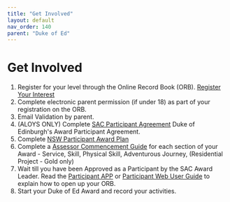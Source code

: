 ```yaml
---
title: "Get Involved"
layout: default
nav_order: 140
parent: "Duke of Ed"
---
```


# Get Involved

1. Register for your level through the Online Record Book (ORB). [Register Your Interest](https://dukeofed.com.au/resources/online-record-book/)
1. Complete electronic parent permission (if under 18) as part of your registration on the ORB.
1. Email Validation by parent.
1. (ALOYS ONLY) Complete [SAC Participant Agreement](https://manresa.staloysius.nsw.edu.au/CoCurricula/Duke/SiteAssets/Pages/The-Duke-of-Edinburgh%27s-International-Award/Duke%20of%20Edinburgh%27s%20Award%20Participant%20Agreement.pdf) Duke of Edinburgh's Award Participant Agreement.
1. Complete [NSW Participant Award Plan](http://dukeofed.com.au/wp-content/uploads/2015/09/Participant-Award-Plan-August-2015.pdf)
1. Complete a [Assessor Commencement Guide​](https://3wsou42v16p23nizfdnrklyt-wpengine.netdna-ssl.com/wp-content/uploads/2018/09/CDOC1859310-Duke-of-Edinburghs-International-Award-NSW-Assessor-Commencement-Guide-ACG.pdf) for each section of your Award - Service, Skill, Physical Skill, Adventurous Journey, (Residential Project - Gold only)
1. Wait till you have been Approved as a Participant by the SAC Award Leader. Read the [Participant APP](https://www.youtube.com/watch?v=wjRPv6kOW2A&feature=youtu.be) or [Participant Web User Guide](https://3wsou42v16p23nizfdnrklyt-wpengine.netdna-ssl.com/wp-content/uploads/2019/02/Participant-User-Guide.pdf) to explain how to open up your ORB.
1. Start your Duke of Ed Award and record your activities​.
